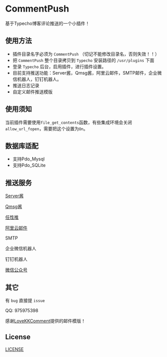 # CommentPush

基于Typecho博客评论推送的一个小插件！

## 使用方法

- 插件目录名字必须为 `CommentPush` （切记不能修改目录名，否则失效！！）
- 把 `CommentPush` 整个目录拷贝到 `Typecho` 安装路径的 `/usr/plugins` 下面
- 登录 `Typecho` 后台，启用插件，进行插件设置。
- 目前支持推送功能：Server酱，Qmsg酱，阿里云邮件，SMTP邮件，企业微信机器人，钉钉机器人。
- 推送日志记录
- 自定义邮件推送模版

## 使用须知

当前插件需要使用`file_get_contents`函数，有些集成环境会关闭`allow_url_fopen`，需要把这个设置为`On`。

## 数据库适配

- 支持Pdo_Mysql
- 支持Pdo_SQLite

## 推送服务

[Server酱](http://sc.ftqq.com)

[Qmsg酱](https://qmsg.zendee.cn)

[任性推](https://push.imzdx.top)

[阿里云邮件](https://www.aliyun.com/product/directmail)

SMTP

企业微信机器人

钉钉机器人

[微信公众号](https://mp.weixin.qq.com/debug/cgi-bin/sandbox?t=sandbox/login)

## 其它

有 `bug` 直接提 `issue`

QQ: 975975398

感谢[LoveKKComment](https://github.com/ylqjgm/LoveKKComment)提供的邮件模版！

## License

[LICENSE](LICENSE)

